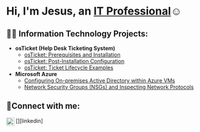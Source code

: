 <h1>Hi, I'm Jesus, an <a href="https://www.linkedin.com/in/jesuss-ayala/">IT Professional</a>☺</h1>

<h2>👨‍💻 Information Technology Projects:</h2>

- <b>osTicket (Help Desk Ticketing System)</b>
  - [osTicket: Prerequisites and Installation](https://github.com/Ayala-exe/osticket-prereqs)
  - [osTicket: Post-Installation Configuration](https://github.com/Ayala-exe/post-install-config)
  - [osTicket: Ticket Lifecycle Examples](https://github.com/Ayala-exe/ticket-lifecycle)
- <b>Microsoft Azure</b>
  - [Configuring On-premises Active Directory within Azure VMs](https://github.com/Ayala-exe/configure-ad)
  - [Network Security Groups (NSGs) and Inspecting Network Protocols](https://github.com/Ayala-exe/azure-network-protocols)

<h2>🤳Connect with me:</h2>


[<img align="left" alt="Josh | LinkedIn" width="22px" src="https://cdn.jsdelivr.net/npm/simple-icons@v3/icons/linkedin.svg" />][linkedin]
